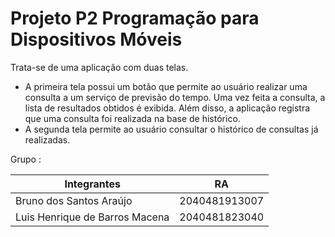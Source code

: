 # Projeto P2 Programação para Dispositivos Móveis  
Trata-se de uma aplicação com duas telas.
- A primeira tela possui um botão que permite ao usuário realizar uma consulta a
um serviço de previsão do tempo. Uma vez feita a consulta, a lista de resultados
obtidos é exibida. Além disso, a aplicação registra que uma consulta foi realizada
na base de histórico.
- A segunda tela permite ao usuário consultar o histórico de consultas já
realizadas.

Grupo :

| Integrantes | RA |
| ------ | ------ |
| Bruno dos Santos Araújo        | 2040481913007 |
| Luis Henrique de Barros Macena | 2040481823040 |
